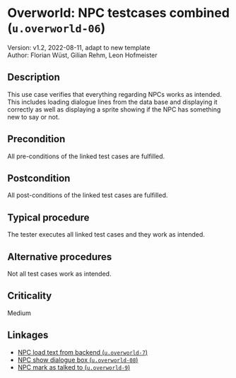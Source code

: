 # Overworld: NPC testcases combined (`u.overworld-06`)

Version: v1.2, 2022-08-11, adapt to new template \
Author: Florian Wüst, Gilian Rehm, Leon Hofmeister  

## Description

This use case verifies that everything regarding NPCs works as intended.  
This includes loading dialogue lines from the data base and displaying it correctly as well as displaying a sprite showing if the NPC has something new to say or not.

## Precondition

All pre-conditions of the linked test cases are fulfilled.

## Postcondition

All post-conditions of the linked test cases are fulfilled.

## Typical procedure

The tester executes all linked test cases and they work as intended.

## Alternative procedures

Not all test cases work as intended.

## Criticality

Medium

## Linkages

- [NPC load text from backend (`u.overworld-7`)](u-overworld-07-load-npc-texts-from-backend.md)
- [NPC show dialogue box (`u.overworld-08`)](u-overworld-08-show-npc-dialogbox.md)
- [NPC mark as talked to (`u.overworld-9`)](u-overworld-09-mark-npc-as-talked-to.md)


